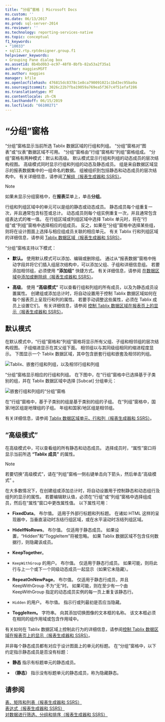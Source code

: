 ```yaml
---
title: “分组”窗格 | Microsoft Docs
ms.custom: ''
ms.date: 06/13/2017
ms.prod: sql-server-2014
ms.reviewer: ''
ms.technology: reporting-services-native
ms.topic: conceptual
f1_keywords:
- "10033"
- sql12.rtp.rptdesigner.group.f1
helpviewer_keywords:
- Grouping Pane dialog box
ms.assetid: 8b4bd0b3-ec97-48f8-8bfb-82a53a2f35a1
author: maggiesMSFT
ms.author: maggies
manager: kfile
ms.openlocfilehash: 476815dc8378c1e8ca790091021c1bd3ec95ba9a
ms.sourcegitcommit: 3026c22b7fba19059a769ea5f367c4f51efaf286
ms.translationtype: MT
ms.contentlocale: zh-CN
ms.lasthandoff: 06/15/2019
ms.locfileid: "66100271"
---
```

# <a name="grouping-pane"></a>“分组”窗格
  “分组”窗格显示当前所选 Tablix 数据区域的行组和列组。 “分组”窗格对“图表”或“仪表”数据区域不可用。 “分组”窗格由“行组”窗格和“列组”窗格组成。 “分组”窗格有两种模式：默认和高级。 默认模式显示行组和列组的动态成员的层次结构视图。 高级模式同时显示行组和列组的动态及静态成员。 组是来自数据区域显示的报表数据集中的一组命名的数据。 组被组织到包括静态和动态成员的层次结构中。 有关详细信息，请参阅[了解组（报表生成器和 SSRS）](../report-design/understanding-groups-report-builder-and-ssrs.md)。  
  
> [!NOTE]  
>  如果未显示分组窗格中，在**报表**菜单上，单击**分组**。  
  
 行组和列组区域中的单元可以是组的静态或动态成员。 静态成员每个组重复一次，并且通常包含标签或总计。 动态成员则每个组实例重复一次，并且通常包含组表达式的唯一值。 在行组区域或列组区域中选择 Tablix 单元时，将在“行组”或“列组”窗格中选择相应的组成员。 反之，如果在“分组”窗格中选择某些组，则将在设计图面上选择与相应组成员关联的相应单元。 有关 Tablix 行和列组区域的详细信息，请参阅 [Tablix 数据区域（报表生成器和 SSRS）](../report-design/tablix-data-region-areas-report-builder-and-ssrs.md)。  
  
 “分组”窗格支持以下模式：  
  
-   **默认。** 使用默认模式可以添加、编辑或删除组。 通过从“报表数据”窗格中拖动字段并将它们插入组层次结构中，可以添加父组、子组和详细信息组。 若要添加相邻组，必须使用 **“添加组”** 快捷方式。 有关详细信息，请参阅 [在数据区域中添加或删除组（报表生成器和 SSRS）](../report-design/add-or-delete-a-group-in-a-data-region-report-builder-and-ssrs.md)。  
  
-   **高级**。 使用 **“高级模式”** 可以查看行组和列组的所有成员，以及为静态成员设置属性。 创建组或添加总计时，将自动设置用于控制 Tablix 数据区域如何在每个报表页上呈现行和列的属性。 若要手动调整这些属性，必须在 Tablix 成员上设置它们。 有关详细信息，请参阅 [控制 Tablix 数据区域在报表页上的显示（报表生成器和 SSRS）](../report-design/controlling-the-tablix-data-region-display-on-a-report-page.md)。  
  
## <a name="default-mode"></a>默认模式  
 在默认模式中，“行组”窗格和“列组”窗格将显示所有父组、子组和相邻组的层次结构视图。 子组缩进显示在其父组下面。 相邻组以与其同级组相同的缩进程度显示。 下图显示一个 Tablix 数据区域，其中包含嵌套行组和嵌套及相邻的列组。  
  
 ![Tablix、嵌套行组和列组，以及相邻行组和列组](../media/rs-basictablixdesigngroupingpane.gif "Tablix, nested and adjacent row and column groups")  
  
 “分组”窗格显示相应的行组和列组。 在下图中，在“行组”窗格中已选择基于子类别的组，并在 Tablix 数据区域中选择 [Subcat] 分组单元：  
  
 ![嵌套行组和列组的“分组”窗格](../media/rs-basictablixdesigngroupingpanedefaultview.gif "Grouping pane for nested row and column groups")  
  
 在“行组”窗格中，基于子类别的组是基于类别的组的子组。 在“列组”窗格中，国家/地区组是地理组的子组。 年组和国家/地区组是相邻组。  
  
 有关详细信息，请参阅 [Tablix 数据区域单元、行和列（报表生成器和 SSRS）](../report-design/tablix-data-region-cells-rows-and-columns-report-builder-and-ssrs.md)。  
  
## <a name="advanced-mode"></a>“高级模式”  
 在高级模式中，可以查看组的所有静态和动态成员。 选择成员时，“属性”窗口将显示当前所选 **“Tablix 成员”** 的属性。  
  
> [!NOTE]  
>  若要切换“高级模式”，请在“列组”窗格一侧右键单击向下箭头，然后单击“高级模式”   。  
  
 在大多数情况下，在创建组或添加总计时，将自动设置用于控制静态和动态组行及组列的显示的属性。 若要编辑默认值，必须在“行组”或“列组”窗格中选择组成员，然后在“属性”窗口中更改属性值。 以下属性可用：  
  
-   **FixedData**。 布尔值。 适用于外部行标题和列标题。 在诸如 HTML 这样的呈现器中，当垂直滚动时冻结行组区域，或在水平滚动时冻结列组区域。  
  
-   **HideIfNoRows**。 布尔值。 仅适用于静态成员。 如果设置，“Hidden”和“ToggleItem”将被忽略。 如果 Tablix 数据区域不包含任何数据行，则隐藏该成员。  
  
-   **KeepTogether**。  
  
-   `KeepWithGroup` 的用户。 布尔值。 仅适用于静态行成员。 如果可能，则将此行与上一个或下一个同级动态成员一起显示（如果它未隐藏）。  
  
-   **RepeatOnNewPage**。 布尔值。 仅适用于静态行成员，并且 KeepWithGroup 不为“无”时。 如果可能，则在至少有一个由 KeepWithGroup 指定的动态成员实例的每一页上重复该静态行。  
  
-   `Hidden` 的用户。 布尔值。 指示行或列最初是否应当隐藏。  
  
-   **ToggleItem。** 字符串。 向其添加切换图像的文本框的名称。 该文本框必须在相同的组作用域或包含作用域中。  
  
 有关如何在 Tablix 数据区域上控制此行为的详细信息，请参阅[控制 Tablix 数据区域在报表页上的显示（报表生成器和 SSRS）](../report-design/controlling-the-tablix-data-region-display-on-a-report-page.md)。  
  
 并非每个静态成员都有对应于设计图面上的单元的标题。 在“分组”窗格中，以下约定指示静态成员是否没有标题：  
  
-   **静态** 指示有标题单元的静态成员。  
  
-   **（静态）** 指示没有标题单元的静态成员，称为隐藏静态。  
  
## <a name="see-also"></a>请参阅  
 [表、矩阵和列表（报表生成器和 SSRS）](../report-design/create-invoices-and-forms-with-lists-report-builder-and-ssrs.md)   
 [表达式（报表生成器和 SSRS）](../report-design/expressions-report-builder-and-ssrs.md)   
 [对数据进行筛选、分组和排序（报表生成器和 SSRS）](../report-design/filter-group-and-sort-data-report-builder-and-ssrs.md)  
  
  
